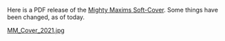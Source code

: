 Here is a PDF release of the [Mighty Maxims Soft-Cover](https://www.amazon.com/dp/B09H9DV8KV). Some things have been changed, as of today.

[MM_Cover_2021.jpg](MightyMaxims/MM_Cover_2021.jpg)
